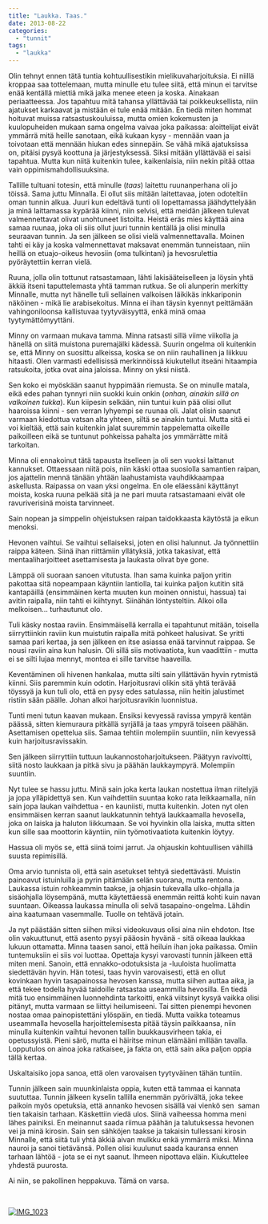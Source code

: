 ```yaml
---
title: "Laukka. Taas."
date: 2013-08-22
categories: 
  - "tunnit"
tags: 
  - "laukka"
---
```


Olin tehnyt ennen tätä tuntia kohtuullisestikin mielikuvaharjoituksia. Ei niillä kroppaa saa tottelemaan, mutta minulle etu tulee siitä, että minun ei tarvitse enää kentällä miettiä mikä jalka menee eteen ja koska. Ainakaan periaatteessa. Jos tapahtuu mitä tahansa yllättävää tai poikkeuksellista, niin ajatukset karkaavat ja mistään ei tule enää mitään. En tiedä miten hommat hoituvat muissa ratsastuskouluissa, mutta omien kokemusten ja kuulopuheiden mukaan sama ongelma vaivaa joka paikassa: aloittelijat eivät ymmärrä mitä heille sanotaan, eikä kukaan kysy - mennään vaan ja toivotaan että mennään hiukan edes sinnepäin. Se vähä mikä ajatuksissa on, pitäisi pysyä koottuna ja järjestyksessä. Siksi mitään yllättävää ei saisi tapahtua. Mutta kun niitä kuitenkin tulee, kaikenlaisia, niin nekin pitää ottaa vain oppimismahdollisuuksina.

<!--more-->

Tallille tultuani totesin, että minulle (_taas_) laitettu ruunanperhana oli jo töissä. Sama juttu Minnalla. Ei ollut siis mitään laitettavaa, joten odoteltiin oman tunnin alkua. Juuri kun edeltävä tunti oli lopettamassa jäähdyttelyään ja minä laittamassa kypärää kiinni, niin selvisi, että meidän jälkeen tulevat valmennettavat olivat unohtuneet listoilta. Heistä eräs mies käyttää aina samaa ruunaa, joka oli siis ollut juuri tunnin kentällä ja olisi minulla seuraavan tunnin. Ja sen jälkeen se olisi vielä valmennettavalla. Moinen tahti ei käy ja koska valmennettavat maksavat enemmän tunneistaan, niin heillä on etuajo-oikeus hevosiin (oma tulkintani) ja hevosrulettia pyöräytettiin kerran vielä.

Ruuna, jolla olin tottunut ratsastamaan, lähti lakisääteiselleen ja löysin yhtä äkkiä itseni taputtelemasta yhtä tamman rutkua. Se oli alunperin merkitty Minnalle, mutta nyt hänelle tuli sellainen valkoisen läikikäs inkkariponin näköinen - mikä lie arabisekoitus. Minna ei ihan täysin kyennyt peittämään vahingoniloonsa kallistuvaa tyytyväisyyttä, enkä minä omaa tyytymättömyyttäni.

Minny on varmaan mukava tamma. Minna ratsasti sillä viime viikolla ja hänellä on siitä muistona puremajälki kädessä. Suurin ongelma oli kuitenkin se, että Minny on suosittu alkeissa, koska se on niin rauhallinen ja liikkuu hitaasti. Olen varmasti edellisissä merkinnöissä kiukutellut itseäni hitaampia ratsukoita, jotka ovat aina jaloissa. Minny on yksi niistä.

Sen koko ei myöskään saanut hyppimään riemusta. Se on minulle matala, eikä edes pahan tynnyri niin suokki kuin onkin (_onhan, ainakin sillä on valkoinen tukka_). Kun kiipesin selkään, niin tuntui kuin pää olisi ollut haaroissa kiinni - sen verran lyhyempi se ruunaa oli. Jalat olisin saanut varmaan kiedottua vatsan alta yhteen, siltä se ainakin tuntui. Mutta sitä ei voi kieltää, että sain kuitenkin jalat suuremmin tappelematta oikeille paikoilleen eikä se tuntunut pohkeissa pahalta jos ymmärrätte mitä tarkoitan.

Minna oli ennakoinut tätä tapausta itselleen ja oli sen vuoksi laittanut kannukset. Ottaessaan niitä pois, niin käski ottaa suosiolla samantien raipan, jos ajattelin mennä tänään yhtään laahustamista vauhdikkaampaa askellusta. Raipassa on vaan yksi ongelma. En ole eläessäni käyttänyt moista, koska ruuna pelkää sitä ja ne pari muuta ratsastamaani eivät ole ravuriverisinä moista tarvinneet.

Sain nopean ja simppelin ohjeistuksen raipan taidokkaasta käytöstä ja eikun menoksi.

Hevonen vaihtui. Se vaihtui sellaiseksi, joten en olisi halunnut. Ja työnnettiin raippa käteen. Siinä ihan riittämiin yllätyksiä, jotka takasivat, että mentaaliharjoitteet asettamisesta ja laukasta olivat bye gone.

Lämppä oli suoraan sanoen vitutusta. Ihan sama kuinka paljon yritin pakottaa sitä nopeampaan käyntiin lantiolla, tai kuinka paljon kutitin sitä kantapäillä (ensimmäinen kerta muuten kun moinen onnistui, hassua) tai avitin raipalla, niin tahti ei kiihtynyt. Siinähän löntysteltiin. Alkoi olla melkoisen... turhautunut olo.

Tuli käsky nostaa raviin. Ensimmäisellä kerralla ei tapahtunut mitään, toisella siirryttiinkin raviin kun muistutin raipalla mitä pohkeet halusivat. Se yritti samaa pari kertaa, ja sen jälkeen en itse asiassa enää tarvinnut raippaa. Se nousi raviin aina kun halusin. Oli sillä siis motivaatiota, kun vaadittiin - mutta ei se silti lujaa mennyt, montea ei sille tarvitse haaveilla.

Keventäminen oli hivenen hankalaa, mutta silti sain yllättävän hyvin rytmistä kiinni. Siis paremmin kuin odotin. Harjoitusravi olikin sitä yhtä terävää töyssyä ja kun tuli olo, että en pysy edes satulassa, niin heitin jalustimet ristiin sään päälle. Johan alkoi harjoitusravikin luonnistua.

Tunti meni tutun kaavan mukaan. Ensiksi kevyessä ravissa ympyrä kentän päässä, sitten kiemuraura pitkällä syrjällä ja taas ympyrä toiseen päähän. Asettamisen opettelua siis. Samaa tehtiin molempiin suuntiin, niin kevyessä kuin harjoitusravissakin.

Sen jälkeen siirryttiin tuttuun laukannostoharjoitukseen. Päätyyn ravivoltti, siitä nosto laukkaan ja pitkä sivu ja päähän laukkaympyrä. Molempiin suuntiin.

Nyt tulee se hassu juttu. Minä sain joka kerta laukan nostettua ilman riitelyjä ja jopa ylläpidettyä sen. Kun vaihdettiin suuntaa koko rata leikkaamalla, niin sain jopa laukan vaihdettua - en kauniisti, mutta kuitenkin. Joten nyt olen ensimmäisen kerran saanut laukkatunnin tehtyä laukkaamalla hevosella, joka on laiska ja haluton liikkumaan. Se voi hyvinkin olla laiska, mutta sitten kun sille saa moottorin käyntiin, niin työmotivaatiota kuitenkin löytyy.

Hassua oli myös se, että siinä toimi jarrut. Ja ohjauskin kohtuullisen vähillä suusta repimisillä.

Oma arvio tunnista oli, että sain asetukset tehtyä siedettävästi. Muistin painoavut istuinluilla ja pyrin pitämään selän suorana, mutta rentona. Laukassa istuin rohkeammin taakse, ja ohjasin tukevalla ulko-ohjalla ja sisäohjalla löysempänä, mutta käytettäessä enemmän reittä kohti kuin navan suuntaan. Oikeassa laukassa minulla oli selvä tasapaino-ongelma. Lähdin aina kaatumaan vasemmalle. Tuolle on tehtävä jotain.

Ja nyt päästään sitten siihen miksi videokuvaus olisi aina niin ehdoton. Itse olin vakuuttunut, että asento pysyi pääosin hyvänä - sitä oikeaa laukkaa lukuun ottamatta. Minna taasen sanoi, että heiluin ihan joka paikassa. Omiin tuntemuksiin ei siis voi luottaa. Opettaja kysyi varovasti tunnin jälkeen että miten meni. Sanoin, että ennakko-odotuksista ja -luuloista huolimatta siedettävän hyvin. Hän totesi, taas hyvin varovaisesti, että en ollut kovinkaan hyvin tasapainossa hevosen kanssa, mutta siihen auttaa aika, ja että tekee todella hyvää taidoille ratsastaa useammilla hevosilla. En tiedä mitä tuo ensimmäinen luonnehdinta tarkoitti, enkä viitsinyt kysyä vaikka olisi pitänyt, mutta varmaan se liittyi heilumiseeni. Tai sitten pienempi hevonen nostaa omaa painopistettäni ylöspäin, en tiedä. Mutta vaikka toteamus useammalla hevosella harjoittelemisesta pitää täysin paikkaansa, niin minulla kuitenkin vaihtui hevonen tallin buukkausvirheen takia, ei opetussyistä. Pieni särö, mutta ei häiritse minun elämääni millään tavalla. Lopputulos on ainoa joka ratkaisee, ja fakta on, että sain aika paljon oppia tällä kertaa.

Uskaltaisiko jopa sanoa, että olen varovaisen tyytyväinen tähän tuntiin.

Tunnin jälkeen sain muunkinlaista oppia, kuten että tammaa ei kannata suututtaa. Tunnin jälkeen kyselin tallilla enemmän pyörivältä, joka tekee paikoin myös opetuksia, että annanko hevosen sisällä vai vienkö sen  saman tien takaisin tarhaan. Käskettiin viedä ulos. Siinä vaiheessa homma meni lähes painiksi. En meinannut saada riimua päähän ja talutuksessa hevonen vei ja minä kirosin. Sain sen sähköjen taakse ja takaisin tullessani kirosin Minnalle, että siitä tuli yhtä äkkiä aivan mulkku enkä ymmärrä miksi. Minna nauroi ja sanoi tietävänsä. Pollen olisi kuulunut saada kauransa ennen tarhaan lähtöä - jota se ei nyt saanut. Ihmeen nipottava eläin. Kiukuttelee yhdestä puurosta.

Ai niin, se pakollinen heppakuva. Tämä on varsa.

 

[![IMG_1023](images/IMG_1023-224x300.jpg)](https://jagster.eksis.one/wp-content/uploads/IMG_1023.jpg)

